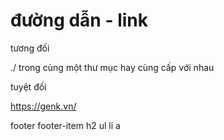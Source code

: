 # đường dẫn - link

tương đối

./ trong cùng một thư mục hay cùng cấp với nhau

tuyệt đối

https://genk.vn/

footer
footer-item
h2
ul
li
a
